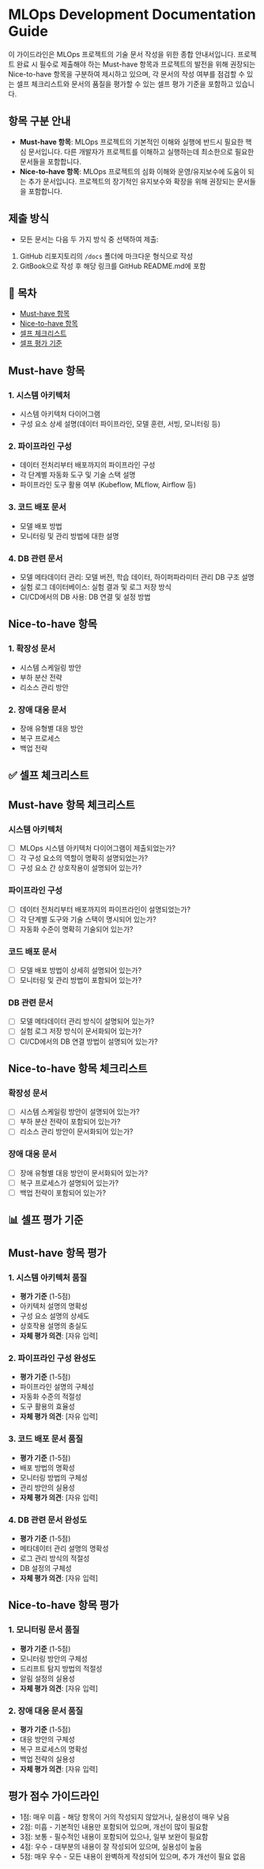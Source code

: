 # MLOps Development Documentation Guide

이 가이드라인은 MLOps 프로젝트의 기술 문서 작성을 위한 종합 안내서입니다. 프로젝트 완료 시 필수로 제출해야 하는 Must-have 항목과 프로젝트의 발전을 위해 권장되는 Nice-to-have 항목을 구분하여 제시하고 있으며, 각 문서의 작성 여부를 점검할 수 있는 셀프 체크리스트와 문서의 품질을 평가할 수 있는 셀프 평가 기준을 포함하고 있습니다.

## 항목 구분 안내
- **Must-have 항목**: MLOps 프로젝트의 기본적인 이해와 실행에 반드시 필요한 핵심 문서입니다. 다른 개발자가 프로젝트를 이해하고 실행하는데 최소한으로 필요한 문서들을 포함합니다.
- **Nice-to-have 항목**: MLOps 프로젝트의 심화 이해와 운영/유지보수에 도움이 되는 추가 문서입니다. 프로젝트의 장기적인 유지보수와 확장을 위해 권장되는 문서들을 포함합니다.

## 제출 방식
- 모든 문서는 다음 두 가지 방식 중 선택하여 제출:
 1. GitHub 리포지토리의 `/docs` 폴더에 마크다운 형식으로 작성
 2. GitBook으로 작성 후 해당 링크를 GitHub README.md에 포함

## 📑 목차

- [Must-have 항목](#Must-have-항목)
- [Nice-to-have 항목](#nice-to-have-항목)
- [셀프 체크리스트](#-셀프-체크리스트)
- [셀프 평가 기준](#-셀프-평가-기준)

## Must-have 항목

### 1. 시스템 아키텍처
- 시스템 아키텍처 다이어그램
- 구성 요소 상세 설명(데이터 파이프라인, 모델 훈련, 서빙, 모니터링 등)

### 2. 파이프라인 구성
- 데이터 전처리부터 배포까지의 파이프라인 구성
- 각 단계별 자동화 도구 및 기술 스택 설명
- 파이프라인 도구 활용 여부 (Kubeflow, MLflow, Airflow 등)

### 3. 코드 배포 문서
- 모델 배포 방법
- 모니터링 및 관리 방법에 대한 설명

### 4. DB 관련 문서
- 모델 메타데이터 관리: 모델 버전, 학습 데이터, 하이퍼파라미터 관리 DB 구조 설명
- 실험 로그 데이터베이스: 실험 결과 및 로그 저장 방식
- CI/CD에서의 DB 사용: DB 연결 및 설정 방법

## Nice-to-have 항목

### 1. 확장성 문서
- 시스템 스케일링 방안
- 부하 분산 전략
- 리소스 관리 방안

### 2. 장애 대응 문서
- 장애 유형별 대응 방안
- 복구 프로세스
- 백업 전략

## ✅ 셀프 체크리스트 

## Must-have 항목 체크리스트

### 시스템 아키텍처
- [ ] MLOps 시스템 아키텍처 다이어그램이 제출되었는가?
- [ ] 각 구성 요소의 역할이 명확히 설명되었는가?
- [ ] 구성 요소 간 상호작용이 설명되어 있는가?

### 파이프라인 구성
- [ ] 데이터 전처리부터 배포까지의 파이프라인이 설명되었는가?
- [ ] 각 단계별 도구와 기술 스택이 명시되어 있는가?
- [ ] 자동화 수준이 명확히 기술되어 있는가?

### 코드 배포 문서
- [ ] 모델 배포 방법이 상세히 설명되어 있는가?
- [ ] 모니터링 및 관리 방법이 포함되어 있는가?

### DB 관련 문서
- [ ] 모델 메타데이터 관리 방식이 설명되어 있는가?
- [ ] 실험 로그 저장 방식이 문서화되어 있는가?
- [ ] CI/CD에서의 DB 연결 방법이 설명되어 있는가?

## Nice-to-have 항목 체크리스트

### 확장성 문서
- [ ] 시스템 스케일링 방안이 설명되어 있는가?
- [ ] 부하 분산 전략이 포함되어 있는가?
- [ ] 리소스 관리 방안이 문서화되어 있는가?

### 장애 대응 문서
- [ ] 장애 유형별 대응 방안이 문서화되어 있는가?
- [ ] 복구 프로세스가 설명되어 있는가?
- [ ] 백업 전략이 포함되어 있는가?

## 📊 셀프 평가 기준 

## Must-have 항목 평가

### 1. 시스템 아키텍처 품질
- **평가 기준** (1-5점)
 - 아키텍처 설명의 명확성
 - 구성 요소 설명의 상세도
 - 상호작용 설명의 충실도
- **자체 평가 의견**: [자유 입력]

### 2. 파이프라인 구성 완성도
- **평가 기준** (1-5점)
 - 파이프라인 설명의 구체성
 - 자동화 수준의 적절성
 - 도구 활용의 효율성
- **자체 평가 의견**: [자유 입력]

### 3. 코드 배포 문서 품질
- **평가 기준** (1-5점)
 - 배포 방법의 명확성
 - 모니터링 방법의 구체성
 - 관리 방안의 실용성
- **자체 평가 의견**: [자유 입력]

### 4. DB 관련 문서 완성도
- **평가 기준** (1-5점)
 - 메타데이터 관리 설명의 명확성
 - 로그 관리 방식의 적절성
 - DB 설정의 구체성
- **자체 평가 의견**: [자유 입력]

## Nice-to-have 항목 평가

### 1. 모니터링 문서 품질
- **평가 기준** (1-5점)
 - 모니터링 방안의 구체성
 - 드리프트 탐지 방법의 적절성
 - 알림 설정의 실용성
- **자체 평가 의견**: [자유 입력]

### 2. 장애 대응 문서 품질
- **평가 기준** (1-5점)
 - 대응 방안의 구체성
 - 복구 프로세스의 명확성
 - 백업 전략의 실용성
- **자체 평가 의견**: [자유 입력]

## 평가 점수 가이드라인
- 1점: 매우 미흡 - 해당 항목이 거의 작성되지 않았거나, 실용성이 매우 낮음
- 2점: 미흡 - 기본적인 내용만 포함되어 있으며, 개선이 많이 필요함
- 3점: 보통 - 필수적인 내용이 포함되어 있으나, 일부 보완이 필요함
- 4점: 우수 - 대부분의 내용이 잘 작성되어 있으며, 실용성이 높음
- 5점: 매우 우수 - 모든 내용이 완벽하게 작성되어 있으며, 추가 개선이 필요 없음